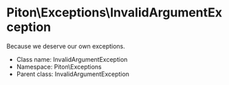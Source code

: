 Piton\Exceptions\InvalidArgumentException
===============

Because we deserve our own exceptions.




* Class name: InvalidArgumentException
* Namespace: Piton\Exceptions
* Parent class: InvalidArgumentException








